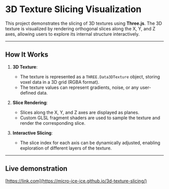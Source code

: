 # 3D Texture Slicing Visualization

This project demonstrates the slicing of 3D textures using **Three.js**. The 3D texture is visualized by rendering orthogonal slices along the X, Y, and Z axes, allowing users to explore its internal structure interactively.

---

## How It Works

1. **3D Texture**: 
   - The texture is represented as a `THREE.Data3DTexture` object, storing voxel data in a 3D grid (RGBA format).
   - The texture values can represent gradients, noise, or any user-defined data.

2. **Slice Rendering**:
   - Slices along the X, Y, and Z axes are displayed as planes.
   - Custom GLSL fragment shaders are used to sample the texture and render the corresponding slice.

3. **Interactive Slicing**:
   - The slice index for each axis can be dynamically adjusted, enabling exploration of different layers of the texture.

---

## Live demonstration

[https://link.com](https://micro-ice-ice.github.io/3d-texture-slicing/)

